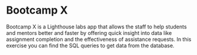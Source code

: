 # Bootcamp X

Bootcamp X is a Lighthouse labs app that allows the staff to help students and mentors better and faster by offering quick insight into data like assignment completion and the effectiveness of assistance requests. In this exercise you can find the SQL queries to get data from the database.